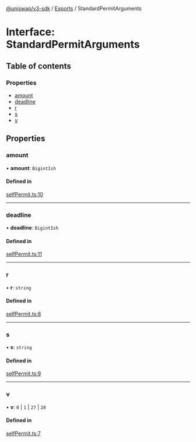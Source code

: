 [@uniswap/v3-sdk](../README.md) / [Exports](../modules.md) / StandardPermitArguments

# Interface: StandardPermitArguments

## Table of contents

### Properties

- [amount](StandardPermitArguments.md#amount)
- [deadline](StandardPermitArguments.md#deadline)
- [r](StandardPermitArguments.md#r)
- [s](StandardPermitArguments.md#s)
- [v](StandardPermitArguments.md#v)

## Properties

### amount

• **amount**: `BigintIsh`

#### Defined in

[selfPermit.ts:10](https://github.com/Uniswap/v3-sdk/blob/08a7c05/src/selfPermit.ts#L10)

___

### deadline

• **deadline**: `BigintIsh`

#### Defined in

[selfPermit.ts:11](https://github.com/Uniswap/v3-sdk/blob/08a7c05/src/selfPermit.ts#L11)

___

### r

• **r**: `string`

#### Defined in

[selfPermit.ts:8](https://github.com/Uniswap/v3-sdk/blob/08a7c05/src/selfPermit.ts#L8)

___

### s

• **s**: `string`

#### Defined in

[selfPermit.ts:9](https://github.com/Uniswap/v3-sdk/blob/08a7c05/src/selfPermit.ts#L9)

___

### v

• **v**: ``0`` \| ``1`` \| ``27`` \| ``28``

#### Defined in

[selfPermit.ts:7](https://github.com/Uniswap/v3-sdk/blob/08a7c05/src/selfPermit.ts#L7)
